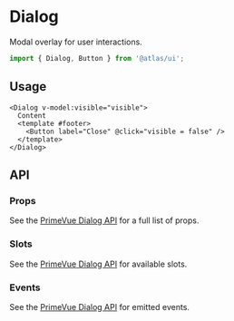 # Dialog

Modal overlay for user interactions.

```ts
import { Dialog, Button } from '@atlas/ui';
```

## Usage

```vue
<Dialog v-model:visible="visible">
  Content
  <template #footer>
    <Button label="Close" @click="visible = false" />
  </template>
</Dialog>
```

## API

### Props
See the [PrimeVue Dialog API](https://primevue.org/dialog/#api) for a full list of props.

### Slots
See the [PrimeVue Dialog API](https://primevue.org/dialog/#api) for available slots.

### Events
See the [PrimeVue Dialog API](https://primevue.org/dialog/#api) for emitted events.
